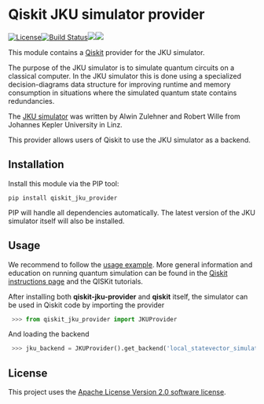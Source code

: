 # Qiskit JKU simulator provider

[![License](https://img.shields.io/github/license/Qiskit/qiskit-jku-provider.svg?style=popout-square)](https://opensource.org/licenses/Apache-2.0)[![Build Status](https://img.shields.io/travis/com/Qiskit/qiskit-jku-provider/master.svg?style=popout-square)](https://travis-ci.com/Qiskit/qiskit-jku-provider)[![](https://img.shields.io/github/release/Qiskit/qiskit-jku-provider.svg?style=popout-square)](https://github.com/Qiskit/qiskit-jku-provider/releases)[![](https://img.shields.io/pypi/dm/qiskit-jku-provider.svg?style=popout-square)](https://pypi.org/project/qiskit-jku-provider/)


This module contains a [Qiskit](https://www.qiskit.org/) provider for the JKU simulator.

The purpose of the JKU simulator is to simulate quantum circuits on a classical computer. 
In the JKU simulator this is done using a specialized decision-diagrams data structure for improving runtime and memory consumption
in situations where the simulated quantum state contains redundancies.  

The [JKU simulator](http://iic.jku.at/eda/research/quantum_simulation/) was written by Alwin Zulehner and Robert Wille from Johannes Kepler University in Linz.

This provider allows users of Qiskit to use the JKU simulator as a backend. 

## Installation

Install this module via the PIP tool:

```
pip install qiskit_jku_provider
```

PIP will handle all dependencies automatically. The latest version of the JKU simulator itself will also be installed.

## Usage

We recommend to follow the [usage example](examples/jku_backend.py). More general information and education on running quantum simulation can be found in the [Qiskit instructions page](https://github.com/Qiskit/qiskit-terra) and the QISKit tutorials.

After installing both **qiskit-jku-provider** and **qiskit** itself, the simulator can be used in Qiskit code by importing the provider

  ```python
   >>> from qiskit_jku_provider import JKUProvider
  ```

And loading the backend

  ```python
   >>> jku_backend = JKUProvider().get_backend('local_statevector_simulator_jku')
  ```
    
## License

This project uses the [Apache License Version 2.0 software license](https://www.apache.org/licenses/LICENSE-2.0).

